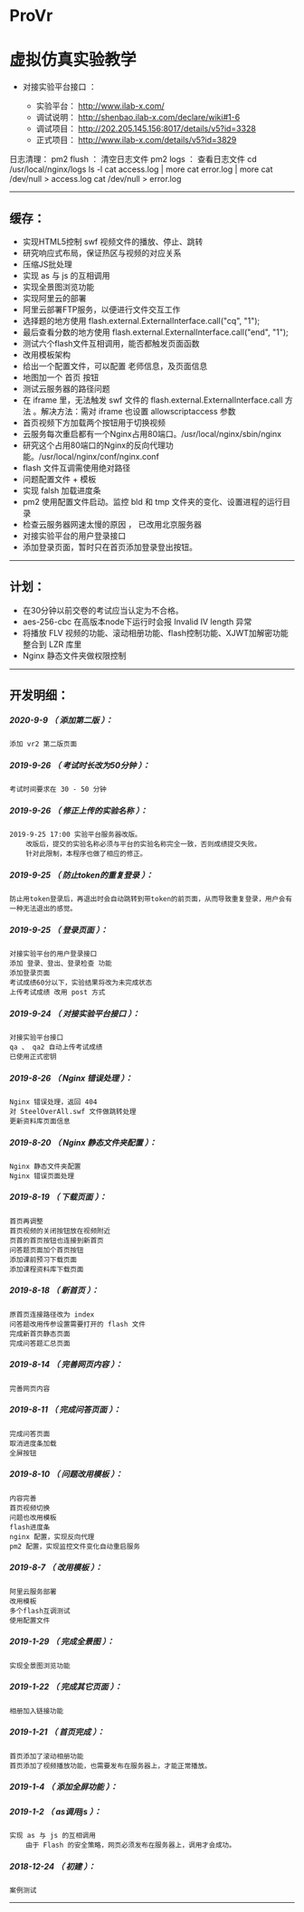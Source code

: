 # ProVr
虚拟仿真实验教学
=======

- 对接实验平台接口 ：

	- 实验平台： http://www.ilab-x.com/
	- 调试说明： http://shenbao.ilab-x.com/declare/wiki#1-6
	- 调试项目： http://202.205.145.156:8017/details/v5?id=3328
	- 正式项目： http://www.ilab-x.com/details/v5?id=3829

日志清理：
	pm2 flush ： 清空日志文件
	pm2 logs ： 查看日志文件
	cd /usr/local/nginx/logs
	ls -l
	cat access.log | more
	cat error.log | more
	cat /dev/null > access.log
	cat /dev/null > error.log


*******************************************************************

缓存：
-------------------------------------------------------------------

- 实现HTML5控制 swf 视频文件的播放、停止、跳转
- 研究响应式布局，保证热区与视频的对应关系
- 压缩JS批处理
- 实现 as 与 js 的互相调用
- 实现全景图浏览功能
- 实现阿里云的部署
- 阿里云部署FTP服务，以便进行文件交互工作
- 选择题的地方使用 flash.external.ExternalInterface.call("cq", "1");
- 最后查看分数的地方使用 flash.external.ExternalInterface.call("end", "1");
- 测试六个flash文件互相调用，能否都触发页面函数
- 改用模板架构
- 给出一个配置文件，可以配置 老师信息，及页面信息
- 地图加一个 首页 按钮
- 测试云服务器的路径问题
- 在 iframe 里，无法触发 swf 文件的 flash.external.ExternalInterface.call 方法
。解决方法：需对 iframe 也设置 allowscriptaccess 参数
- 首页视频下方加载两个按钮用于切换视频
- 云服务每次重启都有一个Nginx占用80端口。/usr/local/nginx/sbin/nginx
- 研究这个占用80端口的Nginx的反向代理功能。/usr/local/nginx/conf/nginx.conf
- flash 文件互调需使用绝对路径
- 问题配置文件 + 模板
- 实现 falsh 加载进度条
- pm2 使用配置文件启动。监控 bld 和 tmp 文件夹的变化、设置进程的运行目录
- 检查云服务器网速太慢的原因 ， 已改用北京服务器
- 对接实验平台的用户登录接口
- 添加登录页面，暂时只在首页添加登录登出按钮。

*******************************************************************

计划：
-------------------------------------------------------------------

- 在30分钟以前交卷的考试应当认定为不合格。
- aes-256-cbc 在高版本node下运行时会报 Invalid IV length 异常
- 将播放 FLV 视频的功能、滚动相册功能、flash控制功能、XJWT加解密功能 整合到 LZR 库里
- Nginx 静态文件夹做权限控制

*******************************************************************





开发明细：
-------------------------------------------------------------------

##### 2020-9-9 （ 添加第二版 ）：
	添加 vr2 第二版页面

##### 2019-9-26 （ 考试时长改为50分钟 ）：
	考试时间要求在 30 - 50 分钟

##### 2019-9-26 （ 修正上传的实验名称 ）：
	2019-9-25 17:00 实验平台服务器改版。
		改版后，提交的实验名称必须与平台的实验名称完全一致，否则成绩提交失败。
		针对此限制，本程序也做了相应的修正。

##### 2019-9-25 （ 防止token的重复登录 ）：
	防止用token登录后，再退出时会自动跳转到带token的前页面，从而导致重复登录，用户会有一种无法退出的感觉。

##### 2019-9-25 （ 登录页面 ）：
	对接实验平台的用户登录接口
	添加 登录、登出、登录检查 功能
	添加登录页面
	考试成绩60分以下，实验结果将改为未完成状态
	上传考试成绩 改用 post 方式

##### 2019-9-24 （ 对接实验平台接口 ）：
	对接实验平台接口
	qa 、 qa2 自动上传考试成绩
	已使用正式密钥

##### 2019-8-26 （ Nginx 错误处理 ）：
	Nginx 错误处理，返回 404
	对 SteelOverAll.swf 文件做跳转处理
	更新资料库页面信息

##### 2019-8-20 （ Nginx 静态文件夹配置 ）：
	Nginx 静态文件夹配置
	Nginx 错误页面处理

##### 2019-8-19 （ 下载页面 ）：
	首页再调整
	首页视频的关闭按钮放在视频附近
	页首的首页按钮也连接到新首页
	问答题页面加个首页按钮
	添加课前预习下载页面
	添加课程资料库下载页面

##### 2019-8-18 （ 新首页 ）：
	原首页连接路径改为 index
	问答题改用传参设置需要打开的 flash 文件
	完成新首页静态页面
	完成问答题汇总页面

##### 2019-8-14 （ 完善网页内容 ）：
	完善网页内容

##### 2019-8-11 （ 完成问答页面 ）：
	完成问答页面
	取消进度条加载
	全屏按钮

##### 2019-8-10 （ 问题改用模板 ）：
	内容完善
	首页视频切换
	问题也改用模板
	flash进度条
	nginx 配置，实现反向代理
	pm2 配置，实现监控文件变化自动重启服务

##### 2019-8-7 （ 改用模板 ）：
	阿里云服务部署
	改用模板
	多个flash互调测试
	使用配置文件

##### 2019-1-29 （ 完成全景图 ）：
	实现全景图浏览功能

##### 2019-1-22 （ 完成其它页面 ）：
	相册加入链接功能

##### 2019-1-21 （ 首页完成 ）：
	首页添加了滚动相册功能
	首页添加了视频播放功能，也需要发布在服务器上，才能正常播放。

##### 2019-1-4 （ 添加全屏功能 ）：

##### 2019-1-2 （ as调用js ）：
	实现 as 与 js 的互相调用
		由于 Flash 的安全策略，网页必须发布在服务器上，调用才会成功。

##### 2018-12-24 （ 初建 ）：
	案例测试

*******************************************************************
